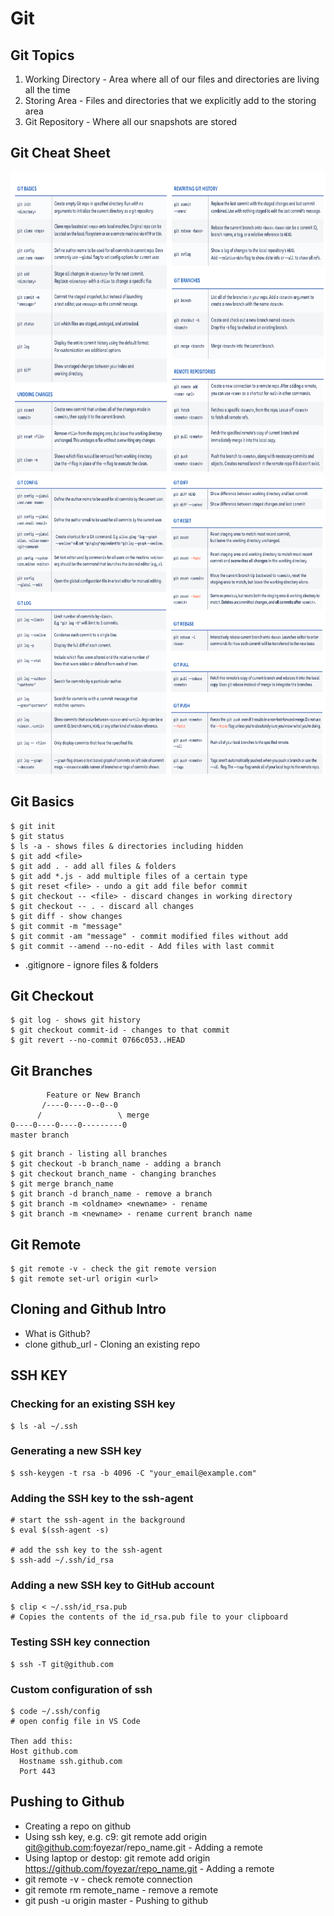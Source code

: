 # Git

## Git Topics

1. Working Directory - Area where all of our files and directories are living all the time
2. Storing Area - Files and directories that we explicitly add to the storing area
3. Git Repository - Where all our snapshots are stored

## Git Cheat Sheet

<div align="center">
  <img height="480" src="./assets/git-cheat-sheet-1.png" title="Git Cheat Sheet: Part 1" />
</div>

<div align="center">
  <img height="480" src="./assets/git-cheat-sheet-2.png" title="Git Cheat Sheet: Part 2" />
</div>

## Git Basics

```
$ git init
$ git status
$ ls -a - shows files & directories including hidden
$ git add <file>
$ git add . - add all files & folders
$ git add *.js - add multiple files of a certain type
$ git reset <file> - undo a git add file befor commit
$ git checkout -- <file> - discard changes in working directory
$ git checkout -- . - discard all changes
$ git diff - show changes
$ git commit -m "message"
$ git commit -am "message" - commit modified files without add
$ git commit --amend --no-edit - Add files with last commit
```

- .gitignore - ignore files & folders

## Git Checkout

```
$ git log - shows git history
$ git checkout commit-id - changes to that commit
$ git revert --no-commit 0766c053..HEAD
```

## Git Branches

```
        Feature or New Branch
       /----0----0--0--0
      /                 \ merge
0----0----0----0---------0
master branch
```

```
$ git branch - listing all branches
$ git checkout -b branch_name - adding a branch
$ git checkout branch_name - changing branches
$ git merge branch_name
$ git branch -d branch_name - remove a branch
$ git branch -m <oldname> <newname> - rename
$ git branch -m <newname> - rename current branch name
```

## Git Remote

```
$ git remote -v - check the git remote version
$ git remote set-url origin <url>
```

## Cloning and Github Intro

- What is Github?
- clone github_url - Cloning an existing repo

## SSH KEY

### Checking for an existing SSH key

```
$ ls -al ~/.ssh
```

### Generating a new SSH key

```
$ ssh-keygen -t rsa -b 4096 -C "your_email@example.com"
```

### Adding the SSH key to the ssh-agent

```
# start the ssh-agent in the background
$ eval $(ssh-agent -s)

# add the ssh key to the ssh-agent
$ ssh-add ~/.ssh/id_rsa
```

### Adding a new SSH key to GitHub account

```
$ clip < ~/.ssh/id_rsa.pub
# Copies the contents of the id_rsa.pub file to your clipboard
```

### Testing SSH key connection

```
$ ssh -T git@github.com
```

### Custom configuration of ssh

```
$ code ~/.ssh/config
# open config file in VS Code

Then add this:
Host github.com
  Hostname ssh.github.com
  Port 443
```

## Pushing to Github

- Creating a repo on github
- Using ssh key, e.g. c9: git remote add origin git@github.com:foyezar/repo_name.git - Adding a remote
- Using laptop or destop: git remote add origin https://github.com/foyezar/repo_name.git - Adding a remote
- git remote -v - check remote connection
- git remote rm remote_name - remove a remote
- git push -u origin master - Pushing to github
